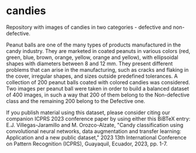 # candies
Repository with images of candies in two categories - defective and non-defective.

Peanut balls are one of the many types of products manufactured in the candy industry. They are marketed in coated peanuts in various colors (red, green, blue, brown, orange, yellow, orange and yellow), with ellipsoidal shapes with diameters between 8 and 12 mm.
They present different problems that can arise in the manufacturing, such as cracks and flaking in the cover, irregular shapes, and sizes outside predefined tolerances.
A collection of 200 peanut balls coated with colored candies was considered. Two images per peanut ball were taken in order to build a balanced dataset of 400 images, in such a way that 200 of them belong to the Non-defective class and the remaining 200 belong to the Defective one. 

If you publish material using this dataset, please consider citing our companion ICPRS 2023 conference paper by using either this BiBTeX entry:
<br/>
E.J. Villegas-Jaramillo and M. Orozco-Alzate, "Candy classification using convolutional neural networks, data augmentation and transfer learning: Application and a new public dataset," 2023 13th International Conference 
on Pattern Recognition (ICPRS), Guayaquil, Ecuador, 2023, pp. 1-7.
